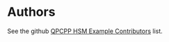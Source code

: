 # Authors

See the github [QPCPP HSM Example Contributors][contributors] list.

[contributors]: https://github.com/massivelivefun/qpcpp-hsm-example/graphs/contributors
